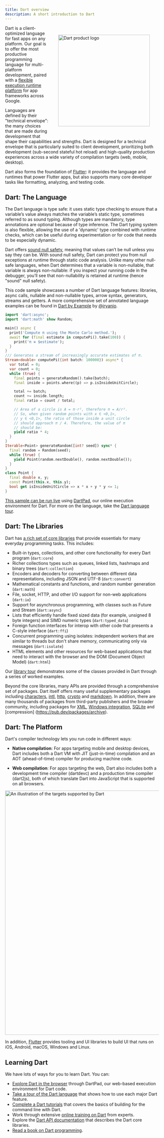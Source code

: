 ```yaml
---
title: Dart overview
description: A short introduction to Dart
---
```


<img style="padding: 30px; float: right; width: 300px" src="{% asset
logo_lockup_dart_horizontal.png @path %}" alt="Dart product logo">

Dart is a client-optimized language for fast apps on any platform. Our goal is
to offer the most productive programming language for multi-platform
development, paired with a [flexible execution runtime
platform](https://dart.dev/platforms) for app frameworks across Google.

Languages are defined by their "technical envelope": the many choices that are
made during development that shape their capabilities and strengths. Dart is
designed for a technical envelope that is particularly suited to client
development, prioritizing both development (sub-second stateful hot reload) and
high-quality production experiences across a wide variety of compilation targets
(web, mobile, desktop).

Dart also forms the foundation of [Flutter](https://flutter.dev): it provides
the language and runtimes that power Flutter apps, but also supports many core
developer tasks like formatting, analyzing, and testing code.

## Dart: The Language

The Dart language is type safe: it uses static type checking to ensure that a
variable’s value always matches the variable’s static type, sometimes referred
to as sound typing. Although types are mandatory, type annotations are optional
because of type inference. The Dart typing system is also flexible, allowing the
use of a 'dynamic' type combined with runtime checks, which can be useful during
experimentation or for code that needs to be especially dynamic.

Dart offers [sound null safety](https://dart.dev/null-safety), meaning that
values can’t be null unless you say they can be. With sound null safety, Dart
can protect you from null exceptions at runtime through static code analysis.
Unlike many other null-safe languages, when Dart determines that a variable is
non-nullable, that variable is always non-nullable: if you inspect your running
code in the debugger, you’ll see that non-nullability is retained at runtime
(hence "sound" null safety).

This code sample showcases a number of Dart language features: libraries, async
calls, nullable and non-nullable types, arrow syntax, generators, streams and
getters. A more comprehensive set of annotated language examples can be found in
[Dart by Example](http://jpryan.me/dartbyexample/) by
[@jryanio](https://twitter.com/jryanio).

```dart
import 'dart:async';
import 'dart:math' show Random;

main() async {
  print('Compute π using the Monte Carlo method.');
  await for (final estimate in computePi().take(100)) {
    print('π ≅ $estimate');
  }
}
/// Generates a stream of increasingly accurate estimates of π.
Stream<double> computePi({int batch: 100000}) async* {
  var total = 0;
  var count = 0;
  while (true) {
    final points = generateRandom().take(batch);
    final inside = points.where((p) => p.isInsideUnitCircle);

    total += batch;
    count += inside.length;
    final ratio = count / total;

    // Area of a circle is A = π⋅r², therefore π = A/r².
    // So, when given random points with x ∈ <0,1>,
    // y ∈ <0,1>, the ratio of those inside a unit circle
    // should approach π / 4. Therefore, the value of π
    // should be:
    yield ratio * 4;
  }
}
Iterable<Point> generateRandom([int? seed]) sync* {
  final random = Random(seed);
  while (true) {
    yield Point(random.nextDouble(), random.nextDouble());
  }
}
class Point {
  final double x, y;
  const Point(this.x, this.y);
  bool get isInsideUnitCircle => x * x + y * y <= 1;
}
```

[This sample can be run
live](https://nullsafety.dartpad.dev/b2e3a914bd39d0408d0580c42ef2e58b) using
[DartPad](https://dartpad.dev), our online execution environment for Dart. For
more on the language, take the [Dart language
tour](https://dart.dev/guides/language/language-tour).

## Dart: The Libraries

Dart has [a rich set of core libraries](https://dart.dev/guides/libraries) that
provide essentials for many everyday programming tasks. This includes:

- Built-in types, collections, and other core functionality for every Dart
  program (`dart:core`)
- Richer collections types such as queues, linked lists, hashmaps and binary
  trees (`dart:collection`)
- Encoders and decoders for converting between different data representations,
  including JSON and UTF-8 (`dart:convert`)
- Mathematical constants and functions, and random number generation
  (`dart:math`)
- File, socket, HTTP, and other I/O support for non-web applications (`dart:io`)
- Support for asynchronous programming, with classes such as Future and Stream
  (`dart:async`)
- Lists that efficiently handle fixed sized data (for example, unsigned 8 byte
  integers) and SIMD numeric types (`dart:typed_data`)
- Foreign function interfaces for interop with other code that presents a
  C-style interface (`dart:ffi`)
- Concurrent programming using isolates: independent workers that are similar to
  threads but don't share memory, communicating only via messages
  (`dart:isolate`)
- HTML elements and other resources for web-based applications that need to
  interact with the browser and the DOM (Document Object Model) (`dart:html`)

Our [library tour](https://dart.dev/guides/libraries/library-tour) demonstrates
some of the classes provided in Dart through a series of worked examples.

Beyond the core libraries, many APIs are provided through a comprehensive set of
packages. Dart itself offers many useful supplementary packages including
[characters](https://pub.dev/packages/characters),
[intl](https://pub.dev/packages/intl), [http](https://pub.dev/packages/http),
[crypto](https://pub.dev/packages/crypto) and
[markdown](https://pub.dev/packages/markdown). In addition, there are many
thousands of packages from third-party publishers and the broader community,
including packages for [XML](https://pub.dev/packages/xml), [Windows
integration](https://pub.dev/packages/win32),
[SQLite](https://pub.dev/packages/sqflite_common) and [compression]
(https://pub.dev/packages/archive).

## Dart: The Platform

Dart's compiler technology lets you run code in different ways:

- **Native compilation**: For apps targeting mobile and desktop devices, Dart
  includes both a Dart VM with JIT (just-in-time) compilation and an AOT
  (ahead-of-time) compiler for producing machine code.

- **Web compilation**: For apps targeting the web, Dart also includes both a
  development time compiler (dartdevc) and a production time compiler (dart2js),
  both of which translate Dart into JavaScript that is supported on all
  browsers.

<img src="{% asset Dart-platforms.svg @path %}" width="800px" alt="An
illustration of the targets supported by Dart">

In addition, [Flutter](https://flutter.dev) provides tooling and UI libraries to
build UI that runs on iOS, Android, macOS, Windows and Linux.

## Learning Dart

We have lots of ways for you to learn Dart. You can:

- [Explore Dart in the browser](https://dartpad.dev/) through DartPad, our
  web-based execution environment for Dart code.
- [Take a tour of the Dart
  language](https://dart.dev/guides/language/language-tour) that shows how to
  use each major Dart feature.
- [Complete a Dart tutorials](https://dart.dev/tutorials/server/cmdline) that
  covers the basics of building for the command line with Dart.
- Work through extensive [online
  training on Dart](https://www.udemy.com/course/complete-dart-guide/?couponCode=NOV-20)
  from experts.
- Explore the [Dart API documentation](https://api.dart.dev/) that describes the
  Dart core libraries.
- [Read a book on Dart programming](https://dart.dev/resources/books).